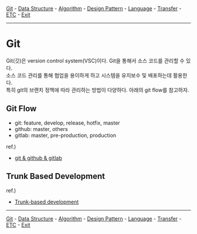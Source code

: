 [Git](../a__git/README.md) - [Data Structure](../b__data-structure/README.md) - [Algorithm](../c__algorithm/README.md) - [Design Pattern](../d__design-pattern/README.md) - [Language](../e__language/README.md) - [Transfer](../x__transfer/README.md) - [ETC](../z__etc/README.md)  - [Exit](../README.md)

---

# Git
Git(깃)은 version control system(VSC)이다. Git을 통해서 소스 코드를 관리할 수 있다.  
소스 코드 관리를 통해 협업을 용이하게 하고 시스템을 유지보수 및 배포하는데 활용한다.  
특히 git의 브랜치 정책에 따라 관리하는 방법이 다양하다. 아래의 git flow를 참고하자.  

## Git Flow
* git: feature, develop, release, hotfix, master 
* github: master, others
* gitlab: master, pre-production, production

ref.)
- [git & github & gitlab](https://github.com/gyoogle/tech-interview-for-developer/blob/2217175cf0521d618b3bd7d40919e5458e128dea/ETC/Git%20vs%20GitHub%20vs%20GitLab%20Flow.md)

## Trunk Based Development
ref.)
- [Trunk-based development](https://www.atlassian.com/continuous-delivery/continuous-integration/trunk-based-development)

---

[Git](../a__git/README.md) - [Data Structure](../b__data-structure/README.md) - [Algorithm](../c__algorithm/README.md) - [Design Pattern](../d__design-pattern/README.md) - [Language](../e__language/README.md) - [Transfer](../x__transfer/README.md) - [ETC](../z__etc/README.md)  - [Exit](../README.md)
